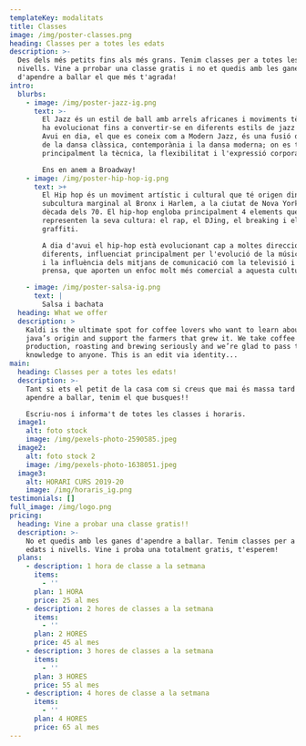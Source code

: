 ```yaml
---
templateKey: modalitats
title: Classes
image: /img/poster-classes.png
heading: Classes per a totes les edats
description: >-
  Des dels més petits fins als més grans. Tenim classes per a totes les edats i
  nivells. Vine a prrobar una classe gratis i no et quedis amb les ganes
  d'apendre a ballar el que més t'agrada!
intro:
  blurbs:
    - image: /img/poster-jazz-ig.png
      text: >-
        El Jazz és un estil de ball amb arrels africanes i moviments tècnics que
        ha evolucionat fins a convertir-se en diferents estils de jazz populars.
        Avui en dia, el que es coneix com a Modern Jazz, és una fusió d'elements
        de la dansa clàssica, contemporània i la dansa moderna; on es treballa
        principalment la tècnica, la flexibilitat i l'expressió corporal.

        Ens en anem a Broadway!
    - image: /img/poster-hip-hop-ig.png
      text: >+
        El Hip hop és un moviment artístic i cultural que té origen dins d’una
        subcultura marginal al Bronx i Harlem, a la ciutat de Nova York a la
        dècada dels 70. El hip-hop engloba principalment 4 elements que
        representen la seva cultura: el rap, el DJing, el breaking i el
        graffiti. 

        A dia d'avui el hip-hop està evolucionant cap a moltes direccions
        diferents, influenciat principalment per l'evolució de la música hip-hop
        i la influència dels mitjans de comunicació com la televisió i la
        prensa, que aporten un enfoc molt més comercial a aquesta cultura.

    - image: /img/poster-salsa-ig.png
      text: |
        Salsa i bachata
  heading: What we offer
  description: >
    Kaldi is the ultimate spot for coffee lovers who want to learn about their
    java’s origin and support the farmers that grew it. We take coffee
    production, roasting and brewing seriously and we’re glad to pass that
    knowledge to anyone. This is an edit via identity...
main:
  heading: Classes per a totes les edats!
  description: >-
    Tant si ets el petit de la casa com si creus que mai és massa tard per
    apendre a ballar, tenim el que busques!!

    Escriu-nos i informa't de totes les classes i horaris.
  image1:
    alt: foto stock
    image: /img/pexels-photo-2590585.jpeg
  image2:
    alt: foto stock 2
    image: /img/pexels-photo-1638051.jpeg
  image3:
    alt: HORARI CURS 2019-20
    image: /img/horaris_ig.png
testimonials: []
full_image: /img/logo.png
pricing:
  heading: Vine a probar una classe gratis!!
  description: >-
    No et quedis amb les ganes d'apendre a ballar. Tenim classes per a totes les
    edats i nivells. Vine i proba una totalment gratis, t'esperem!
  plans:
    - description: 1 hora de classe a la setmana
      items:
        - ''
      plan: 1 HORA
      price: 25 al mes
    - description: 2 hores de classes a la setmana
      items:
        - ''
      plan: 2 HORES
      price: 45 al mes
    - description: 3 hores de classes a la setmana
      items:
        - ''
      plan: 3 HORES
      price: 55 al mes
    - description: 4 hores de classe a la setmana
      items:
        - ''
      plan: 4 HORES
      price: 65 al mes
---
```


